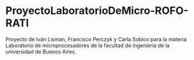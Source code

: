 # ProyectoLaboratorioDeMicro-ROFO-RATI
Proyecto de Iván Lisman, Francisco Perczyk y Carla Sobico para la materia Laboratorio de microprocesadores de la facultad de ingeniería de la universidad de Buenos Aires.

